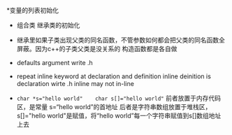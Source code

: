 *变量的列表初始化     



* 组合类 继承类的初始化  


* 继承里如果子类出现父类的同名函数，不管参数如何都会把父类的同名函数全屏蔽。因为c++的子类父类是没关系的  构造函数都是各自做



* defaults argument write .h



* repeat inline keyword at declaration and definition   inline deinition is declaration wirte .h    inline may not in-line     
* ``` char *s="hello world"    char s[]="hello world" ```  前者放置于内存代码区，是常量 s=“hello world”的首地址    后者是字符串数组放置于堆栈区，s[]="hello world"是赋值，将“hello world”每一个字符串赋值到s[]数组地址上去
